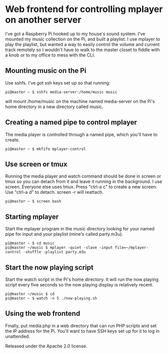 # Web frontend for controlling mplayer on another server

I've got a Raspberry Pi hooked up to my house's sound system. I've mounted my
music collection on the Pi, and built a playlist. I use mplayer to play the
playlist, but wanted a way to easily control the volume and current track
remotely so I wouldn't have to walk to the master closet to fiddle with a knob
or to my office to mess with the CLI.

## Mounting music on the Pi

Use sshfs. I've got ssh keys set up so that running:

    pi@master ~ $ sshfs media-server:/home/music music

will mount /home/music on the machine named media-server on the Pi's home
directory in a new directory called music.

## Creating a named pipe to control mplayer

The media player is controlled through a named pipe, which you'll have to
create.

    pi@master ~ $ mkfifo mplayer-control

## Use screen or tmux

Running the media player and watch command should be done in screen or tmux so
you can detach from it and leave it running in the background. I use screen.
Everyone else uses tmux. Press "ctrl-a c" to create a new screen. Use "ctrl-a d"
to detach. screen -r will reattach.

    pi@master ~ $ screen bash

## Starting mplayer

Start the mplayer program in the music directory looking for your named pipe for
input and your playlist (mine's called party.m3u).

    pi@master ~ $ cd music
    pi@master ~/music $ mplayer -quiet -slave -input file=~/mplayer-control -shuffle -playlist party.m3u

## Start the now playing script

Start the watch script in the Pi's home directory. It will run the now playing
script every five seconds so the now playing display is relatively recent.

    pi@master ~/music $ cd
    pi@master ~ $ watch -n 5 ./now-playing.sh

## Using the web frontend

Finally, put media.php in a web directory that can run PHP scripts and set the
IP address for the Pi. You'll want to have SSH keys set up for it to log in
unattended.

Released under the Apache 2.0 license.
